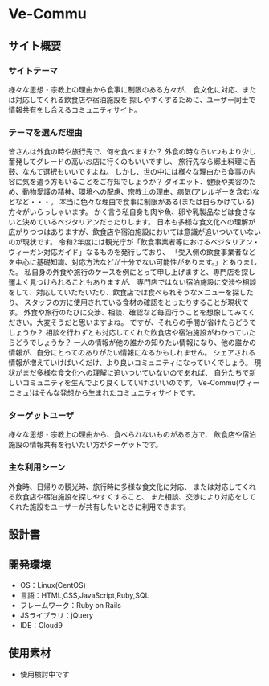 # Ve-Commu

## サイト概要
### サイトテーマ
様々な思想・宗教上の理由から食事に制限のある方々が、
食文化に対応、または対応してくれる飲食店や宿泊施設を
探しやすくするために、ユーザー同士で情報共有をし合えるコミュニティサイト。

### テーマを選んだ理由
皆さんは外食の時や旅行先で、何を食べますか？
外食の時ならいつもより少し奮発してグレードの高いお店に行くのもいいですし、
旅行先なら郷土料理に舌鼓、なんて選択もいいですよね。
しかし、世の中には様々な理由から食事の内容に気を遣う方もいることをご存知でしょうか？
ダイエット、健康や美容のため、動物愛護の精神、環境への配慮、宗教上の理由、病気(アレルギーを含む)などなど・・・。
本当に色々な理由で食事に制限がある(または自らかけている)方々がいらっしゃいます。
かく言う私自身も肉や魚、卵や乳製品などは食さないと決めているベジタリアンだったりします。
日本も多様な食文化への理解が広がりつつはありますが、飲食店や宿泊施設においては意識が追いついていないのが現状です。
令和2年度には観光庁が「飲食事業者等におけるベジタリアン・ヴィーガン対応ガイド」なるものを発行しており、
「受入側の飲食事業者などを中心に基礎知識、対応方法などが十分でない可能性があります。」とありました。
私自身の外食や旅行のケースを例にとって申し上げますと、専門店を探し運よく見つけられることもありますが、
専門店ではない宿泊施設に交渉や相談をして、対応していただいたり、飲食店では食べられそうなメニューを探したり、
スタッフの方に使用されている食材の確認をとったりすることが現状です。
外食や旅行のたびに交渉、相談、確認など毎回行うことを想像してみてください。大変そうだと思いますよね。
ですが、それらの手間が省けたらどうでしょうか？
相談を行わずとも対応してくれた飲食店や宿泊施設がわかっていたらどうでしょうか？
一人の情報が他の誰かの知りたい情報になり、他の誰かの情報が、自分にとってのありがたい情報になるかもしれません。
シェアされる情報が増えていけばいくだけ、より良いコミュニティになっていくでしょう。
現状がまだ多様な食文化への理解に追いついていないのであれば、
自分たちで新しいコミュニティを生んでより良くしていけばいいのです。
Ve-Commu(ヴィーコミュ)はそんな発想から生まれたコミュニティサイトです。

### ターゲットユーザ
様々な思想・宗教上の理由から、食べられないものがある方で、
飲食店や宿泊施設の情報共有を行いたい方がターゲットです。

### 主な利用シーン
外食時、日帰りの観光時、旅行時に多様な食文化に対応、
または対応してくれる飲食店や宿泊施設を探しやすくすること、
また相談、交渉により対応をしてくれた施設をユーザーが共有したいときに利用できます。

## 設計書


## 開発環境
- OS：Linux(CentOS)
- 言語：HTML,CSS,JavaScript,Ruby,SQL
- フレームワーク：Ruby on Rails
- JSライブラリ：jQuery
- IDE：Cloud9

## 使用素材
- 使用検討中です